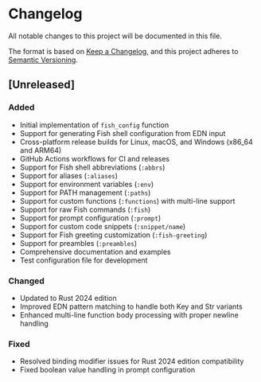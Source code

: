 # Changelog

All notable changes to this project will be documented in this file.

The format is based on [Keep a Changelog](https://keepachangelog.com/en/1.0.0/),
and this project adheres to [Semantic Versioning](https://semver.org/spec/v2.0.0.html).

## [Unreleased]

### Added
- Initial implementation of `fish_config` function
- Support for generating Fish shell configuration from EDN input
- Cross-platform release builds for Linux, macOS, and Windows (x86_64 and ARM64)
- GitHub Actions workflows for CI and releases
- Support for Fish shell abbreviations (`:abbrs`)
- Support for aliases (`:aliases`) 
- Support for environment variables (`:env`)
- Support for PATH management (`:paths`)
- Support for custom functions (`:functions`) with multi-line support
- Support for raw Fish commands (`:fish`)
- Support for prompt configuration (`:prompt`)
- Support for custom code snippets (`:snippet/name`)
- Support for Fish greeting customization (`:fish-greeting`)
- Support for preambles (`:preambles`)
- Comprehensive documentation and examples
- Test configuration file for development

### Changed
- Updated to Rust 2024 edition
- Improved EDN pattern matching to handle both Key and Str variants
- Enhanced multi-line function body processing with proper newline handling

### Fixed
- Resolved binding modifier issues for Rust 2024 edition compatibility
- Fixed boolean value handling in prompt configuration